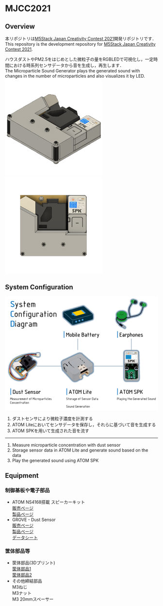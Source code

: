# MJCC2021
## Overview
本リポジトリは[M5Stack Japan Creativity Contest 2021](https://info.switch-science.com/m5stack-creativity-contest-2021)開発リポジトリです．  
This repository is the development repository for [M5Stack Japan Creativity Contest 2021](https://info.switch-science.com/m5stack-creativity-contest-2021).  

ハウスダストやPM2.5をはじめとした微粒子の量をRGBLEDで可視化し，一定時間における時系列センサデータから音を生成し，再生します．  
The Microparticle Sound Generator plays the generated sound with changes in the number of microparticles and also visualizes it by LED.  
<img src="./doc/MicroparticleSoundGenerator_1.png" width="320px">
<img src="./doc/MicroparticleSoundGenerator_2.png" width="320px">

## System Configuration
<img src="./doc/SystemConfigurationDiagram.png" width="640px">

1. ダストセンサにより微粒子濃度を計測する  
2. ATOM Liteにおいてセンサデータを保存し，それらに基づいて音を生成する  
3. ATOM SPKを用いて生成された音を流す  
---
1. Measure microparticle concentration with dust sensor
2. Storage sensor data in ATOM Lite and generate sound based on the data
3. Play the generated sound using ATOM SPK

## Equipment
### 制御基板や電子部品
 * ATOM NS4168搭載 スピーカーキット  
   [販売ページ](https://ssci.to/7092)  
   [製品ページ](https://docs.m5stack.com/en/atom/atom_spk?id=product-features)    
 * GROVE - Dust Sensor  
   [販売ページ](https://ssci.to/3081)  
   [製品ページ](https://wiki.seeedstudio.com/jp/Grove-Dust_Sensor/)  
   [データシート](https://files.seeedstudio.com/wiki/Grove_Dust_Sensor/resource/Grove_-_Dust_sensor.pdf)  
### 筐体部品等
* 筐体部品(3Dプリント)  
  [筐体部品1](./stl/3dp_parts_1.stl)  
  [筐体部品2](./stl/3dp_parts_2.stl) 
* その他締結部品  
  M3ねじ  
  M3ナット  
  M3 20mmスペーサー
